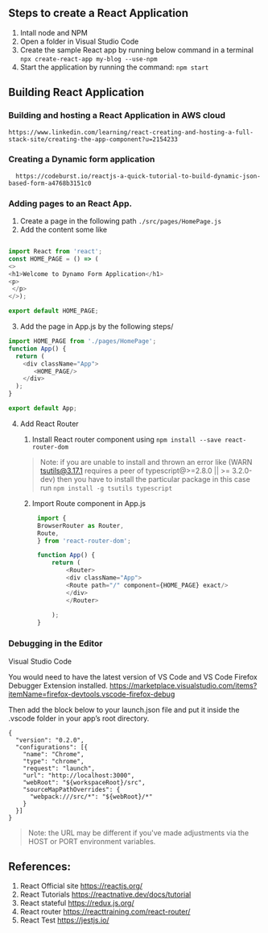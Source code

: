 ## Steps to create a React Application
1. Intall node and NPM
2. Open a folder in Visual Studio Code 
3. Create the sample React app by running below command in a terminal
	`npx create-react-app my-blog --use-npm`
4. Start the application by running the command: `npm start`

## Building React Application

### Building and hosting a React Application in AWS cloud
    https://www.linkedin.com/learning/react-creating-and-hosting-a-full-stack-site/creating-the-app-component?u=2154233

### Creating a Dynamic form application 
      https://codeburst.io/reactjs-a-quick-tutorial-to-build-dynamic-json-based-form-a4768b3151c0
	  

### Adding pages to an React App. 
1. Create a page in the following path `./src/pages/HomePage.js`
2. Add the content some like 
``` javascript

import React from 'react'; 
const HOME_PAGE = () => (
<>
<h1>Welcome to Dynamo Form Application</h1>
<p>
 </p>
</>);

export default HOME_PAGE;

``` 	  
3. Add the page in App.js by the following steps/ 
``` javascript
import HOME_PAGE from './pages/HomePage';
function App() {
  return (
    <div className="App">
       <HOME_PAGE/>
    </div>
  );
}

export default App;

```
4. Add React Router
    1. Install React router component using `npm install --save react-router-dom`
    > Note: if you are unable to install and thrown an error like (WARN tsutils@3.17.1 requires a peer of typescript@>=2.8.0 || >= 3.2.0-dev) then you have to install 
    the particular package in this case run `npm install -g tsutils typescript`
        
   2. Import Route component in App.js
``` javascript
        import {
        BrowserRouter as Router,
        Route,
        } from 'react-router-dom';

        function App() {
            return (
                <Router>
                <div className="App">
                <Route path="/" component={HOME_PAGE} exact/>
                </div>
                </Router>
                
            );
        }
```

### Debugging in the Editor
Visual Studio Code

You would need to have the latest version of VS Code and VS Code Firefox Debugger Extension installed.
https://marketplace.visualstudio.com/items?itemName=firefox-devtools.vscode-firefox-debug

Then add the block below to your launch.json file and put it inside the .vscode folder in your app’s root directory.
```
{
  "version": "0.2.0",
  "configurations": [{
    "name": "Chrome",
    "type": "chrome",
    "request": "launch",
    "url": "http://localhost:3000",
    "webRoot": "${workspaceRoot}/src",
    "sourceMapPathOverrides": {
      "webpack:///src/*": "${webRoot}/*"
    }
  }]
}
```
> Note: the URL may be different if you've made adjustments via the HOST or PORT environment variables.


## References:
1. React Official site https://reactjs.org/
2. React Tutorials https://reactnative.dev/docs/tutorial
3. React stateful https://redux.js.org/
4. React router https://reacttraining.com/react-router/
5. React Test https://jestjs.io/
